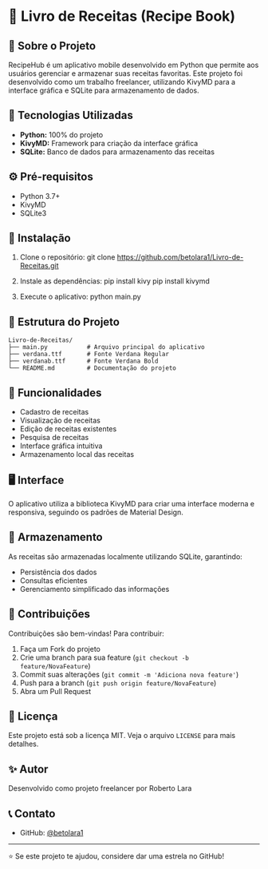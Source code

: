 # 📱 Livro de Receitas (Recipe Book)

## 📖 Sobre o Projeto

RecipeHub é um aplicativo mobile desenvolvido em Python que permite aos usuários gerenciar e armazenar suas receitas favoritas. Este projeto foi desenvolvido como um trabalho freelancer, utilizando KivyMD para a interface gráfica e SQLite para armazenamento de dados.

## 🚀 Tecnologias Utilizadas

- **Python:** 100% do projeto
- **KivyMD:** Framework para criação da interface gráfica
- **SQLite:** Banco de dados para armazenamento das receitas

## ⚙️ Pré-requisitos

- Python 3.7+
- KivyMD
- SQLite3

## 🔧 Instalação

1. Clone o repositório:
git clone https://github.com/betolara1/Livro-de-Receitas.git

2. Instale as dependências:
pip install kivy
pip install kivymd


3. Execute o aplicativo:
python main.py



## 📁 Estrutura do Projeto

```plaintext
Livro-de-Receitas/
├── main.py           # Arquivo principal do aplicativo
├── verdana.ttf       # Fonte Verdana Regular
├── verdanab.ttf      # Fonte Verdana Bold
└── README.md         # Documentação do projeto
```

## 🎯 Funcionalidades

- Cadastro de receitas
- Visualização de receitas
- Edição de receitas existentes
- Pesquisa de receitas
- Interface gráfica intuitiva
- Armazenamento local das receitas


## 🖥️ Interface

O aplicativo utiliza a biblioteca KivyMD para criar uma interface moderna e responsiva, seguindo os padrões de Material Design.

## 💾 Armazenamento

As receitas são armazenadas localmente utilizando SQLite, garantindo:

- Persistência dos dados
- Consultas eficientes
- Gerenciamento simplificado das informações


## 🤝 Contribuições

Contribuições são bem-vindas! Para contribuir:

1. Faça um Fork do projeto
2. Crie uma branch para sua feature (`git checkout -b feature/NovaFeature`)
3. Commit suas alterações (`git commit -m 'Adiciona nova feature'`)
4. Push para a branch (`git push origin feature/NovaFeature`)
5. Abra um Pull Request


## 📄 Licença

Este projeto está sob a licença MIT. Veja o arquivo `LICENSE` para mais detalhes.

## ✨ Autor

Desenvolvido como projeto freelancer por Roberto Lara

## 📞 Contato

- GitHub: [@betolara1](https://github.com/betolara1)


---

⭐️ Se este projeto te ajudou, considere dar uma estrela no GitHub!
